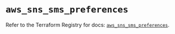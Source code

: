 # `aws_sns_sms_preferences`

Refer to the Terraform Registry for docs: [`aws_sns_sms_preferences`](https://registry.terraform.io/providers/hashicorp/aws/3.76.1/docs/resources/sns_sms_preferences).
